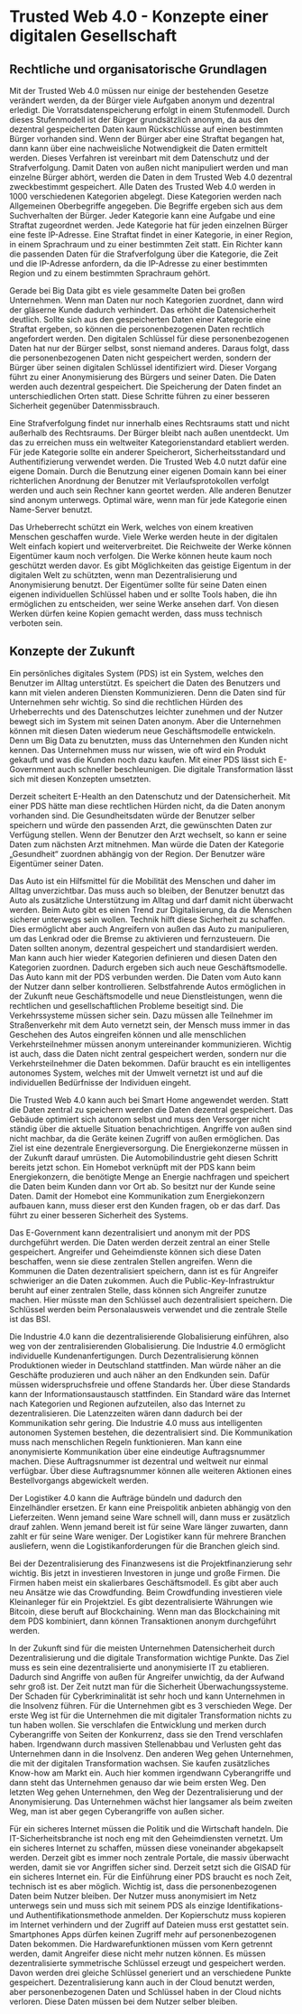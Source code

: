 # Trusted Web 4.0 - Konzepte einer digitalen Gesellschaft

## Rechtliche und organisatorische Grundlagen

Mit der Trusted Web 4.0 müssen nur einige der bestehenden Gesetze verändert werden, da der Bürger viele Aufgaben anonym und dezentral erledigt. Die Vorratsdatenspeicherung erfolgt in einem Stufenmodell. Durch dieses Stufenmodell ist der Bürger grundsätzlich anonym, da aus den dezentral gespeicherten Daten kaum Rückschlüsse auf einen bestimmten Bürger vorhanden sind.  Wenn der Bürger aber eine Straftat begangen hat, dann kann über eine nachweisliche Notwendigkeit die Daten ermittelt werden. Dieses Verfahren ist vereinbart mit dem Datenschutz und der Strafverfolgung. Damit Daten von außen nicht manipuliert werden und man einzelne Bürger abhört, werden die Daten in dem Trusted Web 4.0 dezentral zweckbestimmt gespeichert. Alle Daten des Trusted Web 4.0 werden in 1000 verschiedenen Kategorien abgelegt. Diese Kategorien werden nach Allgemeinen Oberbegriffe angegeben. Die Begriffe ergeben sich aus dem Suchverhalten der Bürger. Jeder Kategorie kann eine Aufgabe und eine Straftat zugeordnet werden. Jede Kategorie hat für jeden einzelnen Bürger eine feste IP-Adresse. Eine Straftat findet in einer Kategorie, in einer Region, in einem Sprachraum und zu einer bestimmten Zeit statt. Ein Richter kann die passenden Daten für die Strafverfolgung über die Kategorie, die Zeit und die IP-Adresse anfordern, da die IP-Adresse zu einer bestimmten Region und zu einem bestimmten Sprachraum gehört. 

Gerade bei Big Data gibt es viele gesammelte Daten bei großen Unternehmen. Wenn man Daten nur noch Kategorien zuordnet, dann wird der gläserne Kunde dadurch verhindert. Das erhöht die Datensicherheit deutlich. Sollte sich aus den gespeicherten Daten einer Kategorie eine Straftat ergeben, so können die personenbezogenen Daten rechtlich angefordert werden. Den digitalen Schlüssel für diese personenbezogenen Daten hat nur der Bürger selbst, sonst niemand anderes. Daraus folgt, dass die personenbezogenen Daten nicht gespeichert werden, sondern der Bürger über seinen digitalen Schlüssel identifiziert wird. Dieser Vorgang führt zu einer Anonymisierung des Bürgers und seiner Daten. Die Daten werden auch dezentral gespeichert. Die Speicherung der Daten findet an unterschiedlichen Orten statt. Diese Schritte führen zu einer besseren Sicherheit gegenüber Datenmissbrauch. 

Eine Strafverfolgung findet nur innerhalb eines Rechtsraums statt und nicht außerhalb des Rechtsraums. Der Bürger bleibt nach außen unentdeckt. Um das zu erreichen muss ein weltweiter Kategorienstandard etabliert werden. Für jede Kategorie sollte ein anderer Speicherort, Sicherheitsstandard und Authentifizierung verwendet werden. Die Trusted Web 4.0 nutzt dafür eine eigene Domain. Durch die Benutzung einer eigenen Domain kann bei einer richterlichen Anordnung der Benutzer mit Verlaufsprotokollen verfolgt werden und auch sein Rechner kann geortet werden. Alle anderen Benutzer sind anonym unterwegs. Optimal wäre, wenn man für jede Kategorie einen Name-Server benutzt. 

Das Urheberrecht schützt ein Werk, welches von einem kreativen Menschen geschaffen wurde. Viele Werke werden heute in der digitalen Welt einfach kopiert und  weiterverbreitet. Die Reichweite der Werke können Eigentümer kaum noch verfolgen. Die Werke können heute kaum noch geschützt werden davor. Es gibt Möglichkeiten das geistige Eigentum in der digitalen Welt zu schützten, wenn man Dezentralisierung und Anonymisierung benutzt. Der Eigentümer sollte für seine Daten einen eigenen individuellen Schlüssel haben und er sollte Tools haben, die ihn ermöglichen zu entscheiden, wer seine Werke ansehen darf. Von diesen Werken dürfen keine Kopien gemacht werden, dass muss technisch verboten sein.

## Konzepte der Zukunft
Ein persönliches digitales System (PDS) ist ein System, welches den Benutzer im Alltag unterstützt. Es speichert die Daten des Benutzers und kann mit vielen anderen Diensten Kommunizieren. Denn die Daten sind für Unternehmen sehr wichtig. So sind die rechtlichen Hürden des Urheberrechts und des Datenschutzes leichter zunehmen und der Nutzer bewegt sich im System mit seinen Daten anonym. Aber die Unternehmen können mit diesen Daten wiederum neue Geschäftsmodelle entwickeln. Denn um Big Data zu benutzten, muss das Unternehmen den Kunden nicht kennen. Das Unternehmen muss nur wissen, wie oft wird ein Produkt gekauft und was die Kunden noch dazu kaufen. Mit einer PDS lässt sich E-Government auch schneller beschleunigen. Die digitale Transformation lässt sich mit diesen Konzepten umsetzten.

Derzeit scheitert E-Health an den Datenschutz und der Datensicherheit. Mit einer PDS hätte man diese rechtlichen Hürden nicht, da die Daten anonym vorhanden sind. Die Gesundheitsdaten würde der Benutzer selber speichern und würde den passenden Arzt, die gewünschten Daten zur Verfügung stellen. Wenn der Benutzer den Arzt wechselt, so kann er seine Daten zum nächsten Arzt mitnehmen. Man würde die Daten der Kategorie „Gesundheit“ zuordnen abhängig von der Region. Der Benutzer wäre Eigentümer seiner Daten. 

Das Auto ist ein Hilfsmittel für die Mobilität des Menschen und daher im Alltag unverzichtbar. Das muss auch so bleiben, der Benutzer benutzt das Auto als zusätzliche Unterstützung im Alltag und darf damit nicht überwacht werden. Beim Auto gibt es einen Trend zur Digitalisierung, da die Menschen sicherer unterwegs sein wollen. Technik hilft diese Sicherheit zu schaffen. Dies ermöglicht aber auch Angreifern von außen das Auto zu manipulieren, um das Lenkrad oder die Bremse zu aktivieren und fernzusteuern. Die Daten sollten anonym, dezentral gespeichert und standardisiert werden. Man kann auch hier wieder Kategorien definieren und diesen Daten den Kategorien zuordnen. Dadurch ergeben sich auch neue Geschäftsmodelle. Das Auto kann mit der PDS verbunden werden. Die Daten vom Auto kann der Nutzer dann selber kontrollieren. Selbstfahrende Autos ermöglichen in der Zukunft neue Geschäftsmodelle und neue Dienstleistungen, wenn die rechtlichen und gesellschaftlichen Probleme beseitigt sind. Die Verkehrssysteme müssen sicher sein. Dazu müssen alle Teilnehmer im Straßenverkehr mit dem Auto vernetzt sein, der Mensch muss immer in das Geschehen des Autos eingreifen können und alle menschlichen Verkehrsteilnehmer müssen anonym untereinander kommunizieren. Wichtig ist auch, dass die Daten nicht zentral gespeichert werden, sondern nur die Verkehrsteilnehmer die Daten bekommen. Dafür braucht es ein intelligentes autonomes System, welches mit der Umwelt vernetzt ist und auf die individuellen Bedürfnisse der Individuen eingeht.

Die Trusted Web 4.0 kann auch bei Smart Home angewendet werden. Statt die Daten zentral zu speichern werden die Daten dezentral gespeichert. Das Gebäude optimiert sich autonom selbst und muss den Versorger nicht ständig über die aktuelle Situation benachrichtigen. Angriffe von außen sind nicht machbar, da die Geräte keinen Zugriff von außen ermöglichen. Das Ziel ist eine dezentrale Energieversorgung. Die Energiekonzerne müssen in der Zukunft darauf umrüsten. Die Automobilindustrie geht diesen Schritt bereits jetzt schon. Ein Homebot verknüpft mit der PDS kann beim Energiekonzern, die benötigte Menge an Energie nachfragen und speichert die Daten beim Kunden dann vor Ort ab. So besitzt nur der Kunde seine Daten. Damit der Homebot eine Kommunikation zum Energiekonzern aufbauen kann, muss dieser erst den Kunden fragen, ob er das darf. Das führt zu einer besseren Sicherheit des Systems. 

Das E-Government kann dezentralisiert und anonym mit der PDS durchgeführt werden. Die Daten werden derzeit zentral an einer Stelle gespeichert. Angreifer und Geheimdienste können sich diese Daten beschaffen, wenn sie diese zentralen Stellen angreifen. Wenn die Kommunen die Daten dezentralisiert speichern, dann ist es für Angreifer schwieriger an die Daten zukommen. Auch die Public-Key-Infrastruktur beruht auf einer zentralen Stelle, dass können sich Angreifer zunutze machen. Hier müsste man den Schlüssel auch dezentralisiert speichern. Die Schlüssel werden beim Personalausweis verwendet und die zentrale Stelle ist das BSI. 

Die Industrie 4.0 kann die dezentralisierende Globalisierung einführen, also weg von der zentralisierenden Globalisierung. Die Industrie 4.0 ermöglicht individuelle Kundenanfertigungen. Durch Dezentralisierung können Produktionen wieder in Deutschland stattfinden. Man würde näher an die Geschäfte produzieren und auch näher an den Endkunden sein. Dafür müssen widerspruchsfreie und offene Standards her. Über diese Standards kann der Informationsaustausch stattfinden. Ein Standard wäre das Internet nach Kategorien und Regionen aufzuteilen, also das Internet zu dezentralisieren. Die Latenzzeiten wären dann dadurch bei der Kommunikation sehr gering. Die Industrie 4.0 muss aus intelligenten autonomen Systemen bestehen, die dezentralisiert sind. Die Kommunikation muss nach menschlichen Regeln funktionieren. Man kann eine anonymisierte Kommunikation über eine eindeutige Auftragsnummer machen. Diese Auftragsnummer ist dezentral und weltweit nur einmal verfügbar. Über diese Auftragsnummer können alle weiteren Aktionen eines Bestellvorgangs abgewickelt werden. 

Der Logistiker 4.0 kann die Aufträge bündeln und dadurch den Einzelhändler ersetzen. Er kann eine Preispolitik anbieten abhängig von den Lieferzeiten. Wenn jemand seine Ware schnell will, dann muss er zusätzlich drauf zahlen. Wenn jemand bereit ist für seine Ware länger zuwarten, dann zahlt er für seine Ware weniger. Der Logistiker kann für mehrere Branchen ausliefern, wenn die Logistikanforderungen für die Branchen gleich sind. 

Bei der Dezentralisierung des Finanzwesens ist die Projektfinanzierung sehr wichtig. Bis jetzt in investieren Investoren in junge und große Firmen. Die Firmen haben meist ein skalierbares Geschäftsmodell. Es gibt aber auch neu Ansätze wie das Crowdfunding. Beim Crowdfunding investieren viele Kleinanleger für ein Projektziel. Es gibt dezentralisierte Währungen wie Bitcoin, diese beruft auf Blockchaining. Wenn man das Blockchaining mit dem PDS kombiniert, dann können Transaktionen anonym durchgeführt werden. 

In der Zukunft sind für die meisten Unternehmen Datensicherheit durch Dezentralisierung und die digitale Transformation wichtige Punkte. Das Ziel muss es sein eine dezentralisierte und anonymisierte IT zu etablieren. Dadurch sind Angriffe von außen für Angreifer unwichtig, da der Aufwand sehr groß ist. Der Zeit nutzt man für die Sicherheit Überwachungssysteme. Der Schaden für Cyberkriminalität ist sehr hoch und kann Unternehmen in die Insolvenz führen. Für die Unternehmen gibt es 3 verschieden Wege. Der erste Weg ist für die Unternehmen die mit digitaler Transformation nichts zu tun haben wollen. Sie verschlafen die Entwicklung und merken durch Cyberangriffe von Seiten der Konkurrenz, dass sie den Trend verschlafen haben. Irgendwann durch massiven Stellenabbau und Verlusten geht das Unternehmen dann in die Insolvenz. Den anderen Weg gehen Unternehmen, die mit der digitalen Transformation wachsen.  Sie kaufen zusätzliches Know-how am Markt ein. Auch hier kommen irgendwann Cyberangriffe und dann steht das Unternehmen genauso dar wie beim ersten Weg. Den letzten Weg gehen Unternehmen, den Weg der Dezentralisierung und der Anonymisierung. Das Unternehmen wächst hier langsamer als beim zweiten Weg, man ist aber gegen Cyberangriffe von außen sicher. 

Für ein sicheres Internet müssen die Politik und die Wirtschaft handeln. Die IT-Sicherheitsbranche ist noch eng mit den Geheimdiensten vernetzt. Um ein sicheres Internet zu schaffen, müssen diese voneinander abgekapselt werden. Derzeit gibt es immer noch zentrale Portale, die massiv überwacht werden, damit sie vor Angriffen sicher sind. Derzeit setzt sich die GISAD für ein sicheres Internet ein. Für die Einführung einer PDS braucht es noch Zeit, technisch ist es aber möglich. Wichtig ist, dass die personenbezogenen Daten beim Nutzer bleiben. Der Nutzer muss anonymisiert im Netz unterwegs sein und muss sich mit seinem PDS als einzige Identifikations- und Authentifikationsmethode anmelden. Der Kopierschutz muss kopieren im Internet verhindern und der Zugriff auf Dateien muss erst gestattet sein. Smartphones Apps dürfen keinen Zugriff mehr auf personenbezogenen Daten bekommen. Die Hardwarefunktionen müssen vom Kern getrennt werden, damit Angreifer diese nicht mehr nutzen können. Es müssen dezentralisierte symmetrische Schlüssel erzeugt und gespeichert werden. Davon werden drei gleiche Schlüssel generiert und an verschiedene Punkte gespeichert. Dezentralisierung kann auch in der Cloud benutzt werden, aber personenbezogenen Daten und Schlüssel haben in der Cloud nichts verloren. Diese Daten müssen bei dem Nutzer selber bleiben.


